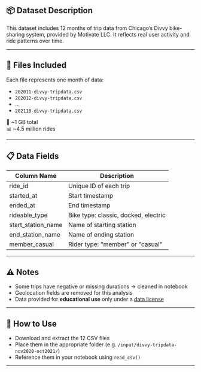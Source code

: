 ## 📦 Dataset Description
This dataset includes 12 months of trip data from Chicago’s Divvy bike-sharing system, provided by Motivate LLC. It reflects real user activity and ride patterns over time.

---

## 📝 Files Included
Each file represents one month of data:
- `202011-divvy-tripdata.csv`
- `202012-divvy-tripdata.csv`
- ...
- `202110-divvy-tripdata.csv`

📁 ~1 GB total  
📊 ~4.5 million rides

---

## 📋 Data Fields
| Column Name        | Description                                |
|--------------------|--------------------------------------------|
| ride_id            | Unique ID of each trip                     |
| started_at         | Start timestamp                            |
| ended_at           | End timestamp                              |
| rideable_type      | Bike type: classic, docked, electric       |
| start_station_name | Name of starting station                   |
| end_station_name   | Name of ending station                     |
| member_casual      | Rider type: "member" or "casual"           |

---

## ⚠️ Notes
- Some trips have negative or missing durations → cleaned in notebook
- Geolocation fields are removed for this analysis
- Data provided for **educational use** only under a [data license](https://www.divvybikes.com/system-data)

---

## 🔧 How to Use
- Download and extract the 12 CSV files
- Place them in the appropriate folder (e.g. `/input/divvy-tripdata-nov2020-oct2021/`)
- Reference them in your notebook using `read_csv()`

---
